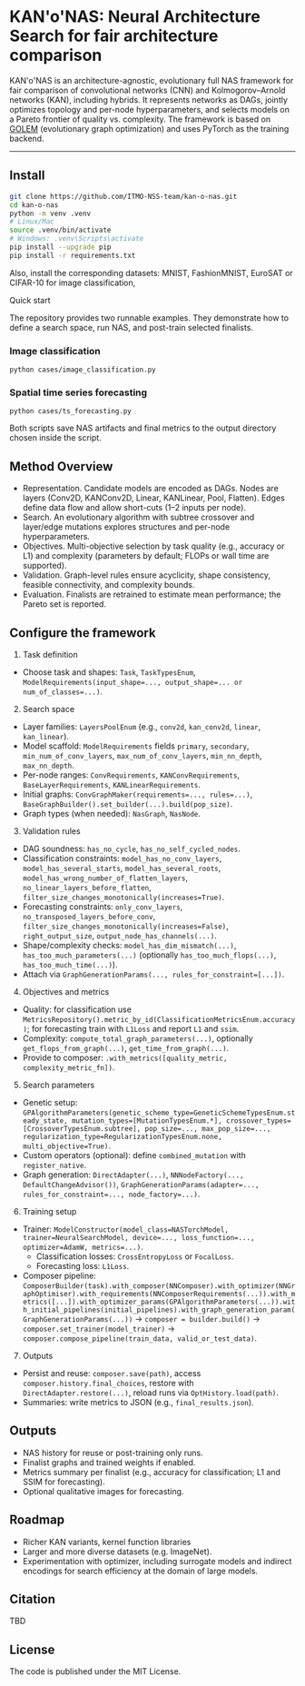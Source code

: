 # KAN'o'NAS: Neural Architecture Search for fair architecture comparison

KAN'o'NAS is an architecture-agnostic, evolutionary full NAS framework for fair comparison of convolutional networks (CNN) and Kolmogorov–Arnold networks (KAN), including hybrids.
It represents networks as DAGs, jointly optimizes topology and per-node hyperparameters, and selects models on a Pareto frontier of quality vs. complexity.
The framework is based on [GOLEM](https://github.com/aimclub/GOLEM) (evolutionary graph optimization) and uses PyTorch as the training backend.

---

## Install

```bash
git clone https://github.com/ITMO-NSS-team/kan-o-nas.git
cd kan-o-nas
python -m venv .venv
# Linux/Mac
source .venv/bin/activate
# Windows: .venv\Scripts\activate
pip install --upgrade pip
pip install -r requirements.txt
```

Also, install the corresponding datasets: MNIST, FashionMNIST, EuroSAT or CIFAR-10 for image classification, 

Quick start

The repository provides two runnable examples. They demonstrate how to define a search space, run NAS, and post-train selected finalists.

### Image classification

```python cases/image_classification.py```


### Spatial time series forecasting

```python cases/ts_forecasting.py```


Both scripts save NAS artifacts and final metrics to the output directory chosen inside the script.

## Method Overview

- Representation. Candidate models are encoded as DAGs. Nodes are layers (Conv2D, KANConv2D, Linear, KANLinear, Pool, Flatten). Edges define data flow and allow short-cuts (1–2 inputs per node).
- Search. An evolutionary algorithm with subtree crossover and layer/edge mutations explores structures and per-node hyperparameters.
- Objectives. Multi-objective selection by task quality (e.g., accuracy or L1) and complexity (parameters by default; FLOPs or wall time are supported).
- Validation. Graph-level rules ensure acyclicity, shape consistency, feasible connectivity, and complexity bounds.
- Evaluation. Finalists are retrained to estimate mean performance; the Pareto set is reported.


## Configure the framework

1) Task definition
- Choose task and shapes: `Task`, `TaskTypesEnum`, `ModelRequirements(input_shape=..., output_shape=... or num_of_classes=...)`.

2) Search space
- Layer families: `LayersPoolEnum` (e.g., `conv2d`, `kan_conv2d`, `linear`, `kan_linear`).
- Model scaffold: `ModelRequirements` fields `primary`, `secondary`, `min_num_of_conv_layers`, `max_num_of_conv_layers`, `min_nn_depth`, `max_nn_depth`.
- Per-node ranges: `ConvRequirements`, `KANConvRequirements`, `BaseLayerRequirements`, `KANLinearRequirements`.
- Initial graphs: `ConvGraphMaker(requirements=..., rules=...)`, `BaseGraphBuilder().set_builder(...).build(pop_size)`.
- Graph types (when needed): `NasGraph`, `NasNode`.

3) Validation rules
- DAG soundness: `has_no_cycle`, `has_no_self_cycled_nodes`.
- Classification constraints: `model_has_no_conv_layers`, `model_has_several_starts`, `model_has_several_roots`, `model_has_wrong_number_of_flatten_layers`, `no_linear_layers_before_flatten`, `filter_size_changes_monotonically(increases=True)`.
- Forecasting constraints: `only_conv_layers`, `no_transposed_layers_before_conv`, `filter_size_changes_monotonically(increases=False)`, `right_output_size`, `output_node_has_channels(...)`.
- Shape/complexity checks: `model_has_dim_mismatch(...)`, `has_too_much_parameters(...)` (optionally `has_too_much_flops(...)`, `has_too_much_time(...)`).
- Attach via `GraphGenerationParams(..., rules_for_constraint=[...])`.

4) Objectives and metrics
- Quality: for classification use `MetricsRepository().metric_by_id(ClassificationMetricsEnum.accuracy)`; for forecasting train with `L1Loss` and report `L1` and `ssim`.
- Complexity: `compute_total_graph_parameters(...)`, optionally `get_flops_from_graph(...)`, `get_time_from_graph(...)`.
- Provide to composer: `.with_metrics([quality_metric, complexity_metric_fn])`.

5) Search parameters
- Genetic setup: `GPAlgorithmParameters(genetic_scheme_type=GeneticSchemeTypesEnum.steady_state, mutation_types=[MutationTypesEnum.*], crossover_types=[CrossoverTypesEnum.subtree], pop_size=..., max_pop_size=..., regularization_type=RegularizationTypesEnum.none, multi_objective=True)`.
- Custom operators (optional): define `combined_mutation` with `register_native`.
- Graph generation: `DirectAdapter(...)`, `NNNodeFactory(..., DefaultChangeAdvisor())`, `GraphGenerationParams(adapter=..., rules_for_constraint=..., node_factory=...)`.

6) Training setup
- Trainer: `ModelConstructor(model_class=NASTorchModel, trainer=NeuralSearchModel, device=..., loss_function=..., optimizer=AdamW, metrics=...)`.
    - Classification losses: `CrossEntropyLoss` or `FocalLoss`.
    - Forecasting loss: `L1Loss`.
- Composer pipeline:  
  `ComposerBuilder(task).with_composer(NNComposer).with_optimizer(NNGraphOptimiser).with_requirements(NNComposerRequirements(...)).with_metrics([...]).with_optimizer_params(GPAlgorithmParameters(...)).with_initial_pipelines(initial_pipelines).with_graph_generation_param(GraphGenerationParams(...))` → `composer = builder.build()` → `composer.set_trainer(model_trainer)` → `composer.compose_pipeline(train_data, valid_or_test_data)`.

7) Outputs
- Persist and reuse: `composer.save(path)`, access `composer.history.final_choices`, restore with `DirectAdapter.restore(...)`, reload runs via `OptHistory.load(path)`.
- Summaries: write metrics to JSON (e.g., `final_results.json`).

## Outputs

- NAS history for reuse or post-training only runs.
- Finalist graphs and trained weights if enabled.
- Metrics summary per finalist (e.g., accuracy for classification; L1 and SSIM for forecasting).
- Optional qualitative images for forecasting.

## Roadmap

- Richer KAN variants, kernel function libraries
- Larger and more diverse datasets (e.g. ImageNet).
- Experimentation with optimizer, including surrogate models and indirect encodings for search efficiency at the domain of large models.

## Citation

TBD

## License

The code is published under the MIT License.
